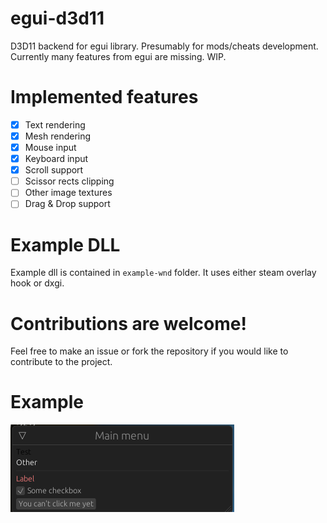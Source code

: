 # egui-d3d11
D3D11 backend for egui library. Presumably for mods/cheats development.
Currently many features from egui are missing. WIP.

# Implemented features
- [x] Text rendering
- [x] Mesh rendering
- [x] Mouse input
- [x] Keyboard input
- [x] Scroll support
- [ ] Scissor rects clipping
- [ ] Other image textures
- [ ] Drag & Drop support

# Example DLL
Example dll is contained in `example-wnd` folder. It uses either steam overlay hook or dxgi.

# **Contributions are welcome!**
Feel free to make an issue or fork the repository if you would like to contribute to the project.

# Example
![](pictures/01.png)